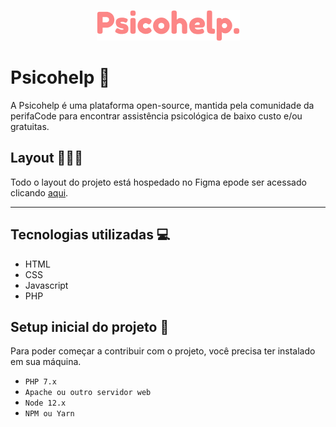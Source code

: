 <p align="center">
  <img src="logo.png">
</p>

# Psicohelp 💛
A Psicohelp é uma plataforma open-source, mantida pela comunidade da perifaCode para encontrar assistência psicológica de baixo custo e/ou gratuitas.

## Layout 👩🏼‍🎨

Todo o layout do projeto está hospedado no Figma epode ser acessado clicando [aqui](https://www.figma.com/file/eLKfwHv4MvcapMfijFCcFi/Psicohelp).

---

## Tecnologias utilizadas 💻

- HTML
- CSS
- Javascript
- PHP

## Setup inicial do projeto 🚧

Para poder começar a contribuir com o projeto, você precisa ter instalado em sua máquina.

- `PHP 7.x`
- `Apache ou outro servidor web`
- `Node 12.x`
- `NPM ou Yarn`
